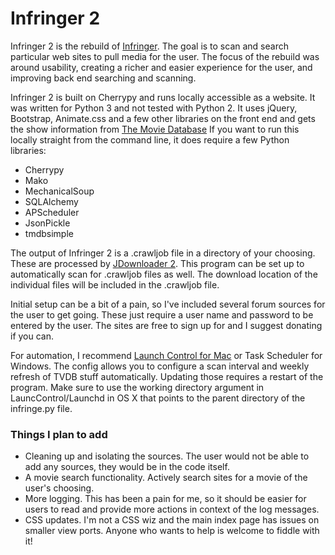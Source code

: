 # Infringer 2

Infringer 2 is the rebuild of [Infringer](https://github.com/bharnett/Infringer).  The goal is to scan and search particular web sites to pull media for the user.  The focus of the rebuild was around usability, creating a richer and easier experience for the user, and improving back end searching and scanning.  



Infringer 2 is built on Cherrypy and runs locally accessible as a website.  It was written for Python 3 and not tested with Python 2.  It uses jQuery, Bootstrap, Animate.css and a few other libraries on the front end and gets the show information from [The Movie Database](https://www.themoviedb.org/?language=en)  If you want to run this locally straight from the command line, it does require a few Python libraries:

* Cherrypy
* Mako
* MechanicalSoup
* SQLAlchemy
* APScheduler
* JsonPickle
* tmdbsimple



The output of Infringer 2 is a .crawljob file in a directory of your choosing.  These are processed by [JDownloader 2](http://board.jdownloader.org/showthread.php?t=54725).  This program can be set up to automatically scan for .crawljob files as well.  The download location of the individual files will be included in the .crawljob file.  

Initial setup can be a bit of a pain, so I've included several forum sources for the user to get going.  These just require a user name and password to be entered by the user.  The sites are free to sign up for and I suggest donating if you can.  

For automation, I recommend [Launch Control for Mac](http://www.soma-zone.com/LaunchControl/) or Task Scheduler for Windows. The config allows you to configure a scan interval and weekly refresh of TVDB stuff automatically. Updating those requires a restart of the program. Make sure to use the working directory argument in LauncControl/Launchd in OS X that points to the parent directory of the infringe.py file.



### Things I plan to add

* Cleaning up and isolating the sources.  The user would not be able to add any sources, they would be in the code itself.  
* A movie search functionality.  Actively search sites for a movie of the user's choosing.  
* More logging.  This has been a pain for me, so it should be easier for users to read and provide more actions in context of the log messages.
* CSS updates.  I'm not a CSS wiz and the main index page has issues on smaller view ports.  Anyone who wants to help is welcome to fiddle with it!

